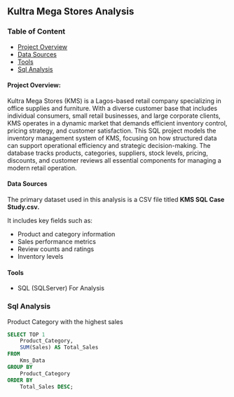 ## Kultra Mega Stores Analysis
### Table of Content
- [Project Overview](#project-overview)
- [Data Sources](#data-sources)
- [Tools](#tools)
- [Sql Analysis](#sql-analysis)
#### Project Overview:
 Kultra Mega Stores (KMS) is a Lagos-based retail company specializing in office supplies and furniture. With a diverse customer base that includes individual consumers, small retail businesses, and large corporate clients, KMS operates in a dynamic market that demands efficient inventory control, pricing strategy, and customer satisfaction.
This SQL project models the inventory management system of KMS, focusing on how structured data can support operational efficiency and strategic decision-making. The database tracks products, categories, suppliers, stock levels, pricing, discounts, and customer reviews all essential components for managing a modern retail operation.

#### Data Sources
The primary dataset used in this analysis is a CSV file titled **KMS SQL Case Study.csv.**

It includes key fields such as:
-	Product and category information
-	Sales performance metrics
-	Review counts and ratings
-	Inventory levels

#### Tools
-	SQL (SQLServer) For Analysis

### Sql Analysis 
Product Category with the highest sales
``` Sql
SELECT TOP 1 
    Product_Category,  
    SUM(Sales) AS Total_Sales  
FROM  
    Kms_Data  
GROUP BY  
    Product_Category  
ORDER BY  
    Total_Sales DESC;
```
 






















